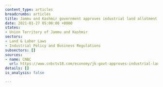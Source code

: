 ```yaml
---
content_type: articles
breadcrumbs: articles
title: Jammu and Kashmir government approves industrial land allotment policy
date: 2021-01-27 05:00:00 +0000
states:
- Union Territory of Jammu and Kashmir
sectors:
- Land & Labor Laws
- Industrial Policy and Business Regulations
subsectors: []
sources:
- name: CNBC
  url: https://www.cnbctv18.com/economy/jk-govt-approves-industrial-land-allotment-policy-2021-30-8085801.htm
details: []
is_analysis: false

---
```

